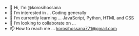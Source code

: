 - 👋 Hi, I’m @korosihossana
- 👀 I’m interested in ... Coding generally
- 🌱 I’m currently learning ... JavaScript, Python, HTML and CSS
- 💞️ I’m looking to collaborate on ... 
- 📫 How to reach me ... korosihossana771@gmail.com

<!---
korosihoss/korosihoss is a ✨ special ✨ repository because its `README.md` (this file) appears on your GitHub profile.
You can click the Preview link to take a look at your changes.
--->

